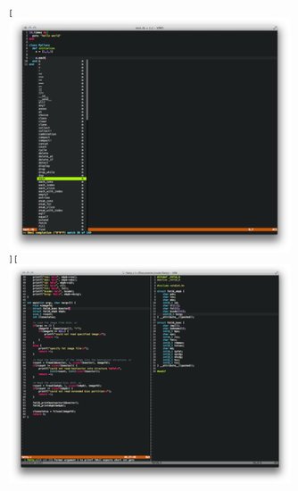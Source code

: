 [<img src="https://github.com/dmateos/dotvim/raw/master/screenshot1.png">]
[<img src="https://github.com/dmateos/dotvim/raw/master/screenshot2.png">
